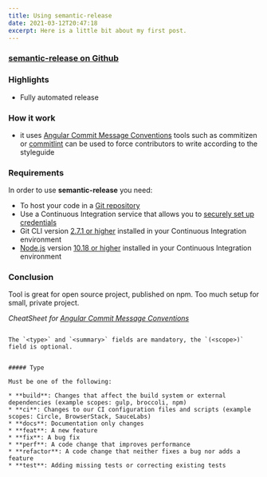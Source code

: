 ```yaml
---
title: Using semantic-release 
date: 2021-03-12T20:47:18
excerpt: Here is a little bit about my first post.
---
```


### [semantic-release on Github](https://github.com/semantic-release/semantic-release#-semantic-release)

 
### Highlights

- Fully automated release

### How it work
* it uses [Angular Commit Message Conventions](https://github.com/angular/angular/blob/master/CONTRIBUTING.md#-commit-message-format)
tools such as commitizen or [commitlint](https://github.com/commitizen/cz-cli#using-the-command-line-tool) can be used to force contributors to write according to the styleguide

### Requirements

In order to use **semantic-release** you need:

- To host your code in a [Git repository](https://git-scm.com)
- Use a Continuous Integration service that allows you to [securely set up credentials](docs/usage/ci-configuration.md#authentication)
- Git CLI version [2.7.1 or higher](docs/support/FAQ.md#why-does-semantic-release-require-git-version--271) installed in your Continuous Integration environment
- [Node.js](https://nodejs.org) version [10.18 or higher](docs/support/FAQ.md#why-does-semantic-release-require-node-version--1018) installed in your Continuous Integration environment


### Conclusion
Tool is great for open source project, published on npm. Too much setup for small, private project. 





_CheatSheet for [Angular Commit Message Conventions](https://github.com/angular/angular/blob/master/CONTRIBUTING.md#-commit-message-format)_

```

The `<type>` and `<summary>` fields are mandatory, the `(<scope>)` field is optional.


##### Type

Must be one of the following:

* **build**: Changes that affect the build system or external dependencies (example scopes: gulp, broccoli, npm)
* **ci**: Changes to our CI configuration files and scripts (example scopes: Circle, BrowserStack, SauceLabs)
* **docs**: Documentation only changes
* **feat**: A new feature
* **fix**: A bug fix
* **perf**: A code change that improves performance
* **refactor**: A code change that neither fixes a bug nor adds a feature
* **test**: Adding missing tests or correcting existing tests

